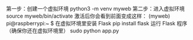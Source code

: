 第一步：创建一个虚拟环境
python3 -m venv myweb
第二步：进入虚拟环境
source myweb/bin/activate
激活后你会看到前面变成这样：
(myweb) pi@raspberrypi:~ $
在虚拟环境里安装 Flask
pip install flask
运行 Flask 程序（确保你还在虚拟环境里）
sudo python app.py
